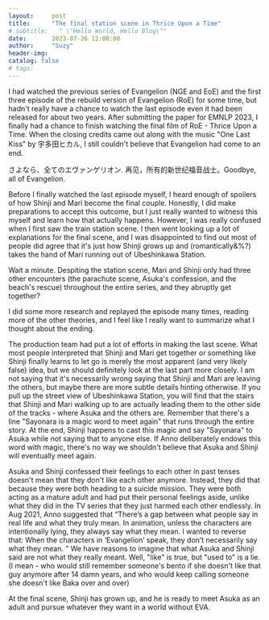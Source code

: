 ```yaml
---
layout:     post
title:      "The final station scene in Thrice Upon a Time"
# subtitle:   " \"Hello World, Hello Blog\""
date:       2023-07-26 12:00:00
author:     "Suzy"
header-img: 
catalog: false
# tags:
---
```


I had watched the previous series of Evangelion (NGE and EoE) and the first three episode of the rebuild version of Evangelion (RoE) for some time, but hadn't really have a chance to watch the last episode even it had been released for about two years. After submitting the paper for EMNLP 2023, I finally had a chance to finish watching the final film of RoE - Thrice Upon a Time. When the closing credits came out along with the music "One Last Kiss" by 宇多田ヒカル, I still couldn't believe that Evangelion had come to an end. 

さよなら、全てのエヴァンゲリオン. 再见，所有的新世纪福音战士。Goodbye, all of Evangelion. 

Before I finally watched the last episode myself, I heard enough of spoilers of how Shinji and Mari become the final couple. Honestly, I did make preparations to accept this outcome, but I just really wanted to witness this myself and learn how that actually happens. However, I was really confused when I first saw the train station scene. I then went looking up a lot of explanations for the final scene, and I was disappointed to find out most of people did agree that it's just how Shinji grows up and (romantically&%?) takes the hand of Mari running out of Ubeshinkawa Station. 

Wait a minute. Despiting the station scene, Mari and Shinji only had three other encounters (the parachute scene, Asuka's confession, and the beach's rescue) throughout the entire series, and they abruptly get together? 

I did some more research and replayed the episode many times, reading more of the other theories, and I feel like I really want to summarize what I thought about the ending. 

The production team had put a lot of efforts in making the last scene. What most people interpreted that Shinji and Mari get together or something like Shinji finally learns to let go is merely the most apparent (and very likely false) idea, but we should definitely look at the last part more closely. I am not saying that it's necessarily wrong saying that Shinji and Mari are leaving the others, but maybe there are more subtle details hinting otherwise. If you pull up the street view of Ubeshinkawa Station, you will find that the stairs that Shinji and Mari walking up to are actually leading them to the other side of the tracks - where Asuka and the others are. Remember that there's a line "Sayonara is a magic word to meet again" that runs through the entire story. At the end, Shinji happens to cast this magic and say "Sayonara" to Asuka while not saying that to anyone else. If Anno deliberately endows this word with magic, there's no way we shouldn't believe that Asuka and Shinji will eventually meet again. 

Asuka and Shinji confessed their feelings to each other in past tenses doesn't mean that they don't like each other anymore. Instead, they did that because they were both heading to a suicide mission. They were both acting as a mature adult and had put their personal feelings aside, unlike what they did in the TV series that they just harmed each other endlessly. In Aug 2021, Anno suggested that “There’s a gap between what people say in real life and what they truly mean. In animation, unless the characters are intentionally lying, they always say what they mean. I wanted to reverse that: When the characters in ‘Evangelion’ speak, they don’t necessarily say what they mean. ” We have reasons to imagine that what Asuka and Shinji said are not what they really meant. Well, "like" is true, but "used to" is a lie. (I mean - who would still remember someone's bento if she doesn't like that guy anymore after 14 damn years, and who would keep calling someone she doesn't like Baka over and over)

At the final scene, Shinji has grown up, and he is ready to meet Asuka as an adult and pursue whatever they want in a world without EVA.

